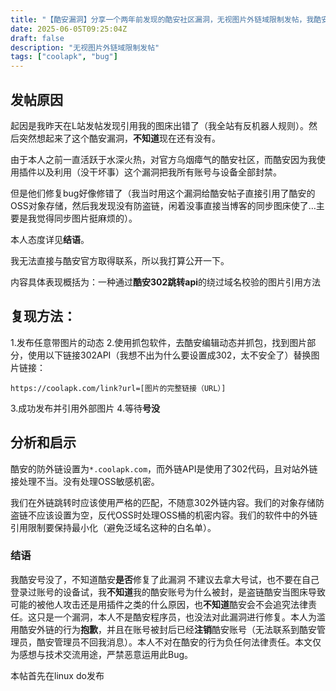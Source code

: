 ```yaml
---
title: "【酷安漏洞】分享一个两年前发现的酷安社区漏洞，无视图片外链域限制发帖，我酷安号没了"
date: 2025-06-05T09:25:04Z
draft: false
description: "无视图片外链域限制发帖"
tags: ["coolapk", "bug"]
---
```


## 发帖原因
起因是我昨天在L站发帖发现引用我的图床出错了（我全站有反机器人规则）。然后突然想起来了这个酷安漏洞，**不知道**现在还有没有。

由于本人之前一直活跃于水深火热，对官方乌烟瘴气的酷安社区，而酷安因为我使用插件以及利用（没干坏事）这个漏洞把我所有账号与设备全部封禁。

但是他们修复bug好像修错了（我当时用这个漏洞给酷安帖子直接引用了酷安的OSS对象存储，然后我发现没有防盗链，闲着没事直接当博客的同步图床使了…主要是我觉得同步图片挺麻烦的）。

本人态度详见**结语**。

我无法直接与酷安官方取得联系，所以我打算公开一下。

内容具体表现概括为：一种通过**酷安302跳转api**的绕过域名校验的图片引用方法

## 复现方法：
1.发布任意带图片的动态
2.使用抓包软件，去酷安编辑动态并抓包，找到图片部分，使用以下链接302API（我想不出为什么要设置成302，太不安全了）替换图片链接：

```
https://coolapk.com/link?url=[图片的完整链接（URL）]
```

3.成功发布并引用外部图片
4.等待**号没**

## 分析和启示
酷安的防外链设置为`*.coolapk.com`，而外链API是使用了302代码，且对站外链接处理不当。没有处理OSS敏感机密。

我们在外链跳转时应该使用严格的匹配，不随意302外链内容。我们的对象存储防盗链不应该设置为空，反代OSS时处理OSS桶的机密内容。我们的软件中的外链引用限制要保持最小化（避免泛域名这种的白名单）。


### 结语
我酷安号没了，不知道酷安**是否**修复了此漏洞
不建议去拿大号试，也不要在自己登录过账号的设备试，我**不知道**我的酷安账号为什么被封，是盗链酷安当图床导致可能的被他人攻击还是用插件之类的什么原因，也**不知道**酷安会不会追究法律责任。这只是一个漏洞，本人不是酷安程序员，也没法对此漏洞进行修复。本人为滥用酷安外链的行为**抱歉**，并且在账号被封后已经**注销**酷安账号（无法联系到酷安管理员，酷安管理员不回我消息）。本人不对在酷安的行为负任何法律责任。本文仅为感想与技术交流用途，严禁恶意运用此Bug。

本帖首先在linux do发布
